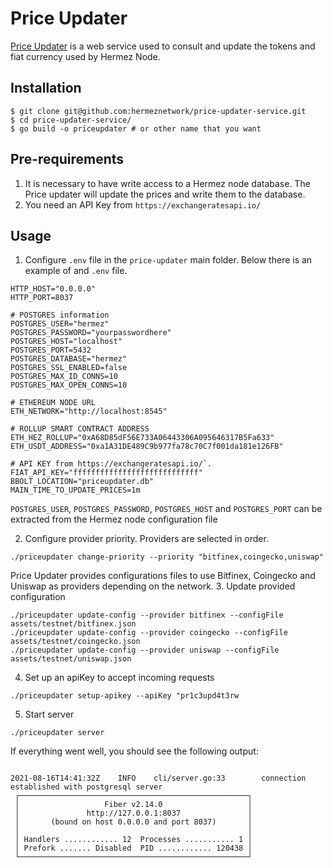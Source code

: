 # Price Updater
[Price Updater](https://github.com/hermeznetwork/price-updater-service/) is a web service used to consult and update the tokens and fiat currency used by Hermez Node.

## Installation
```
$ git clone git@github.com:hermeznetwork/price-updater-service.git
$ cd price-updater-service/
$ go build -o priceupdater # or other name that you want
```

## Pre-requirements
1. It is necessary to have write access to a Hermez node database. The Price updater will update the prices and write them to the database.
2. You need an API Key from `https://exchangeratesapi.io/` 


## Usage
1. Configure `.env` file in the `price-updater` main folder. Below there is an example of and `.env` file.

```
HTTP_HOST="0.0.0.0"
HTTP_PORT=8037

# POSTGRES information
POSTGRES_USER="hermez"
POSTGRES_PASSWORD="yourpasswordhere"
POSTGRES_HOST="localhost"
POSTGRES_PORT=5432
POSTGRES_DATABASE="hermez"
POSTGRES_SSL_ENABLED=false
POSTGRES_MAX_ID_CONNS=10
POSTGRES_MAX_OPEN_CONNS=10

# ETHEREUM NODE URL
ETH_NETWORK="http://localhost:8545"

# ROLLUP SMART CONTRACT ADDRESS
ETH_HEZ_ROLLUP="0xA68D85dF56E733A06443306A095646317B5Fa633"
ETH_USDT_ADDRESS="0xa1A31DE489C9b977fa78c70C7f001da181e126FB"

# API KEY from https://exchangeratesapi.io/`. 
FIAT_API_KEY="ffffffffffffffffffffffffffff"
BBOLT_LOCATION="priceupdater.db"
MAIN_TIME_TO_UPDATE_PRICES=1m
```

`POSTGRES_USER`, `POSTGRES_PASSWORD`, `POSTGRES_HOST` and `POSTGRES_PORT` can be extracted from the Hermez node configuration file

2. Configure provider priority. Providers are selected in order. 

```
./priceupdater change-priority --priority "bitfinex,coingecko,uniswap"
```
Price Updater provides configurations files to use Bitfinex, Coingecko and Uniswap as providers depending on the network.
3. Update provided configuration

```
./priceupdater update-config --provider bitfinex --configFile assets/testnet/bitfinex.json
./priceupdater update-config --provider coingecko --configFile assets/testnet/coingecko.json 
./priceupdater update-config --provider uniswap --configFile assets/testnet/uniswap.json 
```

4. Set up an apiKey to accept incoming requests

```
./priceupdater setup-apikey --apiKey "pr1c3upd4t3rw 
```
5. Start server

```
./priceupdater server
```

If everything went well, you should see the following output:

```

2021-08-16T14:41:32Z    INFO    cli/server.go:33        connection established with postgresql server
 ┌───────────────────────────────────────────────────┐ 
 │                   Fiber v2.14.0                   │ 
 │               http://127.0.0.1:8037               │ 
 │       (bound on host 0.0.0.0 and port 8037)       │ 
 │                                                   │ 
 │ Handlers ............ 12  Processes ........... 1 │ 
 │ Prefork ....... Disabled  PID ............ 120438 │ 
 └───────────────────────────────────────────────────┘ 
```
